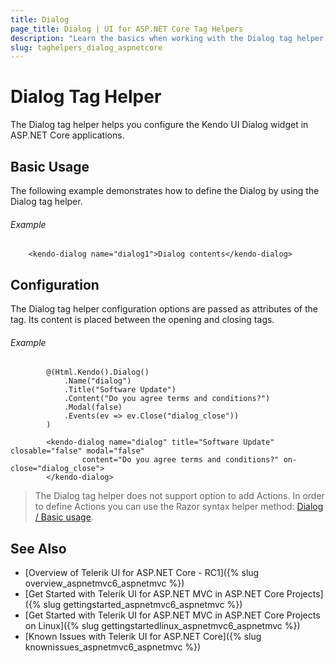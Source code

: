```yaml
---
title: Dialog
page_title: Dialog | UI for ASP.NET Core Tag Helpers
description: "Learn the basics when working with the Dialog tag helper for ASP.NET Core (MVC 6 or ASP.NET Core MVC)."
slug: taghelpers_dialog_aspnetcore
---
```


# Dialog Tag Helper

The Dialog tag helper helps you configure the Kendo UI Dialog widget in ASP.NET Core applications.

## Basic Usage

The following example demonstrates how to define the Dialog by using the Dialog tag helper.

###### Example

        <kendo-dialog name="dialog1">Dialog contents</kendo-dialog>

## Configuration

The Dialog tag helper configuration options are passed as attributes of the tag. Its content is placed between the opening and closing tags.

###### Example

```tab-cshtml
        @(Html.Kendo().Dialog()
            .Name("dialog")
            .Title("Software Update")
            .Content("Do you agree terms and conditions?")
            .Modal(false)
            .Events(ev => ev.Close("dialog_close"))
        )
```
```tab-tagHelper
        <kendo-dialog name="dialog" title="Software Update" closable="false" modal="false"
                content="Do you agree terms and conditions?" on-close="dialog_close">
        </kendo-dialog>
```

> The Dialog tag helper does not support option to add Actions. In order to define Actions you can use the Razor syntax helper method:  [Dialog / Basic usage](http://demos.telerik.com/aspnet-core/dialog/index). 

## See Also

* [Overview of Telerik UI for ASP.NET Core - RC1]({% slug overview_aspnetmvc6_aspnetmvc %})
* [Get Started with Telerik UI for ASP.NET MVC in ASP.NET Core Projects]({% slug gettingstarted_aspnetmvc6_aspnetmvc %})
* [Get Started with Telerik UI for ASP.NET MVC in ASP.NET Core Projects on Linux]({% slug gettingstartedlinux_aspnetmvc6_aspnetmvc %})
* [Known Issues with Telerik UI for ASP.NET Core]({% slug knownissues_aspnetmvc6_aspnetmvc %})
